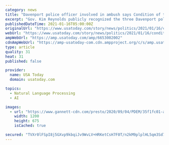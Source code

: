 ```yaml
---
category: news
title: "Davenport police officer involved in ambush says Condition of the State recognition was an honor"
excerpt: "Gov. Kim Reynolds publicly recognized the three Davenport police officers involved in the incident, all of whom attended her address in person."
publishedDateTime: 2021-01-16T05:00:00Z
originalUrl: "https://www.usatoday.com/story/news/politics/2021/01/16/condition-state-davenport-officer-says-recognition-reynolds-honor/6653002002/"
webUrl: "https://www.usatoday.com/story/news/politics/2021/01/16/condition-state-davenport-officer-says-recognition-reynolds-honor/6653002002/"
ampWebUrl: "https://amp.usatoday.com/amp/6653002002"
cdnAmpWebUrl: "https://amp-usatoday-com.cdn.ampproject.org/c/s/amp.usatoday.com/amp/6653002002"
type: article
quality: 31
heat: 31
published: false

provider:
  name: USA Today
  domain: usatoday.com

topics:
  - Natural Language Processing
  - AI

images:
  - url: "https://www.gannett-cdn.com/presto/2020/09/04/PDEM/35f1fc01-a148-4003-8f86-5ea76e69b8c3-Davenport_Police_Ambush.jpg?auto=webp&crop=1553,874,x0,y16&format=pjpg&width=1200"
    width: 1200
    height: 675
    isCached: true

secured: "TVXr0lFSpI8j5GXvp9kbqiJv9WvLV+HRKetCsH7F0T/n2kM9plplHL5qm3Sd7oGszZIH0CTG5izPKW9zGKm0G8WkYP9Bb6IWM4J5z+9WovChRZDKOTSvSAtT8FqyukYxNAXxm1EF7qufsxQCbb72nnFsPCg78WO10mB7SruPHClM1h/3lMw3FQ8B/wqYU69tuYeNCaR6ohHg1pcpXTQECPAjkOjI3BEogtoO+QUPwYzCyJIj9RS8CEjSCzyyS0K88aBMBZoKzcZurAFjofG8gAcKNE4O4Dgr7KGnkL/URYz5co66CQsdk1pljO49X1gdl2yDcJkIzjpBZQYQZoMl/nsm+wer3CVXy3XUR9jRghs=;Z3mQECByTD5XS+6h4rwB3Q=="
---
```


